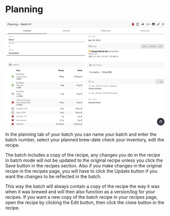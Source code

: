 # Planning

![Planning phase of you batch](../.gitbook/assets/image%20%28106%29.png)

In the planning tab of your batch you can name your batch and enter the batch number, select your planned brew-date check your inventory, edit the recipe.

The batch includes a copy of the recipe, any changes you do in the recipe in batch mode will not be updated to the original recipe unless you click the Save button in the recipes section. Also if you make changes in the original recipe in the recipes page, you will have to click the Update button if you want the changes to be reflected in the batch.

This way the batch will always contain a copy of the recipe the way it was when it was brewed and will then also function as a version/log for your recipes. If you want a new copy of the batch recipe in your recipes page, open the recipe by clicking the Edit button, then click the clone button in the recipe.


